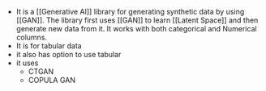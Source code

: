 - It is a [[Generative AI]] library for generating synthetic data by using [[GAN]]. The library first uses [[GAN]] to learn [[Latent Space]] and then generate new data from it. It works with both categorical and Numerical columns.
- It is for tabular data
- it also has option to use tabular
- it uses
	- CTGAN
	- COPULA GAN